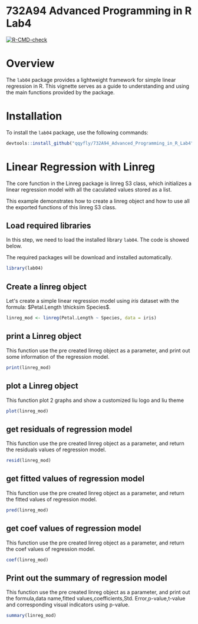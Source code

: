 # 732A94 Advanced Programming in R Lab4

<!-- badges: start -->
  [![R-CMD-check](https://github.com/qqyfly/732A94_Advanced_Programming_in_R_Lab4/actions/workflows/R-CMD-check.yaml/badge.svg)](https://github.com/qqyfly/732A94_Advanced_Programming_in_R_Lab4/actions/workflows/R-CMD-check.yaml)
  <!-- badges: end -->
  
  # Overview

The `lab04` package provides a lightweight framework for simple linear regression in R. This vignette serves as a guide to understanding and using the main functions provided by the package.

# Installation

To install the `lab04` package, use the following commands:

```r
devtools::install_github("qqyfly/732A94_Advanced_Programming_in_R_Lab4", build_vignettes = TRUE)
```

# Linear Regression with Linreg

The core function in the Linreg package is linreg S3 class, which initializes a linear regression model with all the caculated values stored as a list. 

This example demonstrates how to create a linreg object and how to use all the exported functions of this linreg S3 class.

## Load required libraries

In this step, we need to load the installed library `lab04`.
The code is showed below.

The required packages will be download and installed automatically.

```r
library(lab04)
```

## Create a linreg object
Let's create a simple linear regression model using $iris$ dataset with the formula: $Petal.Length \thicksim Species$.

```r
linreg_mod <- linreg(Petal.Length ~ Species, data = iris)
```

## print a Linreg object
This function use the pre created linreg object as a parameter, and print out some information of the regression model.

```r
print(linreg_mod)
```

## plot a Linreg object
This function plot 2 graphs and show a customized liu logo and liu theme

```r
plot(linreg_mod)
```

## get residuals of regression model
This function use the pre created linreg object as a parameter, and return the residuals values of regression model.

```r
resid(linreg_mod)
```

## get fitted values of regression model
This function use the pre created linreg object as a parameter, and return the fitted values of regression model.

```r
pred(linreg_mod)
```

## get coef values of regression model
This function use the pre created linreg object as a parameter, and return the coef values of regression model.

```r
coef(linreg_mod)
```

## Print out the summary of regression model
This function use the pre created linreg object as a parameter, and print out the formula,data name,fitted values,coefficients,Std. Error,p-value,t-value and corresponding visual indicators using p-value.

```r
summary(linreg_mod)
```
